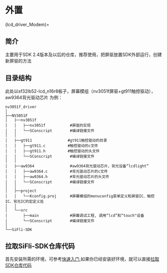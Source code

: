 # 外置
(lcd_driver_Modem)=
## 简介

主要用于SDK 2.4版本及以后的仓库，推荐使用，把屏驱放置SDK外部运行，创建新屏驱的方法
<br>
## 目录结构 

此处以sf32lb52-lcd_n16r8板子，屏幕模组（nv3051f屏驱+gt911触控驱动）， aw9364背光驱动芯片 为例：<br>
```
nv3051f_driver
│
├──NV3051F
│   ├──nv3051f
│   │   ├──nv3051f           #屏驱的实现
│   │   └──SConscript        #编译链接文件
│   │
│   ├──gt911                #gt911触控驱动的目录
│   │   ├──gt911.c          #触控驱动的c文件
│   │   ├──gt911.h          #触控驱动的头文件
│   │   └──SConscript        #编译链接文件
│   │
│   ├──aw9364                #aw9364背光驱动芯片，背光设备“lcdlight”
│   │   ├──aw9364.c          #背光驱动芯片的c文件
│   │   ├──aw9364.h          #背光驱动芯片的头文件
│   │   └──SConscript        #编译链接文件
│   │ 
│   ├──project
│   │   └──Kconfig.proj      #屏幕模组的menuconfig菜单定义和屏驱IC、触控IC、背光IC的宏定义处
│   │
│   └──src
│       ├──main              #屏幕调试工程, 调用“lcd”和“touch"设备
│       └──SConscript        #编译链接文件
│ 
└──SiFli-SDK
```
## 拉取SiFli-SDK仓库代码
首先安装所需的环境，可参考[快速入门](https://docs.sifli.com/projects/sdk/latest/sf32lb52x/quickstart/index.html),如果你已经安装好环境，就可以直接[拉取SDK仓库代码](https://docs.sifli.com/projects/sdk/latest/sf32lb52x/quickstart/install/script/windows.html#sifli-sdk)


